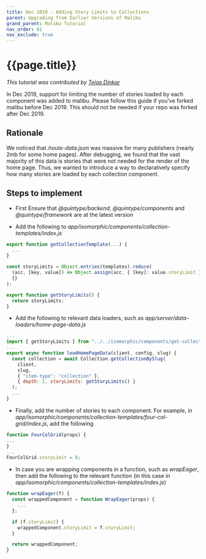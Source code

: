 ```yaml
---
title: Dec 2019 - Adding Story Limits to Collections
parent: Upgrading from Earlier Versions of Malibu
grand_parent: Malibu Tutorial
nav_order: 01
nav_exclude: true
---
```


# {{page.title}}

*This tutorial was contributed by [Tejas Dinkar](https://twitter.com/tdinkar)*

In Dec 2019, support for limiting the number of stories loaded by each component was added to malibu. Please follow this guide if you've forked malibu before Dec 2019. This should not be needed if your repo was forked after Dec 2019.

## Rationale

We noticed that */route-data.json* was massive for many publishers (nearly 2mb for some home pages). After debugging, we found that the vast majority of this data is stories that were not needed for the render of the home page. Thus, we wanted to introduce a way to declaratively specify how many stories are loaded by each collection component.

## Steps to implement

* First Ensure that *@quintype/backend*, *@quintype/components* and *@quintype/framework* are at the latest version

* Add the following to *app/isomorphic/components/collection-templates/index.js*

```javascript
export function getCollectionTemplate(...) {
  ...
}

const storyLimits = Object.entries(templates).reduce(
  (acc, [key, value]) => Object.assign(acc, { [key]: value.storyLimit }),
  {}
);

export function getStoryLimits() {
  return storyLimits;
}
```

* Add the following to relevant data loaders, such as *app/server/data-loaders/home-page-data.js*

```javascript
...
import { getStoryLimits } from "../../isomorphic/components/get-collection-template";
...
export async function loadHomePageData(client, config, slug) {
  const collection = await Collection.getCollectionBySlug(
    client,
    slug,
    { "item-type": "collection" },
    { depth: 1, storyLimits: getStoryLimits() }
  );
  ...
}
```

* Finally, add the number of stories to each component. For example, in *app/isomorphic/components/collection-templates/four-col-grid/index.js*, add the following

```javascript
function FourColGrid(props) {
...
}
...
FourColGrid.storyLimit = 8;
```

* In case you are wrapping components in a function, such as *wrapEager*, then add the following to the relevant function (in this case in *app/isomorphic/components/collection-templates/index.js*)

```javascript
function wrapEager(f) {
  const wrappedComponent = function WrapEager(props) {
    ...
  };

  if (f.storyLimit) {
    wrappedComponent.storyLimit = f.storyLimit;
  }

  return wrappedComponent;
}
```
